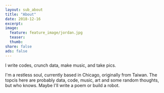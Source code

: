 ```yaml
---
layout: sub_about
title: "About"
date: 2018-12-16
excerpt:
image:
  feature: feature_image/jordan.jpg
  teaser:
  thumb:
share: false
ads: false
---
```

<!-- <figure>
	<img src="{{ site.url }}/images/about_image/eddie2.jpg" height="256" width="256">
	<img src="{{ site.url }}/images/about_image/avatar.png" height="256" width="256">
</figure> -->
<!--  <i> “ Making the simple complicated is commonplace; making the complicated simple, awesomely simple, that's creativity. ” — Charles Mingus </i> -->


I write codes, crunch data, make music, and take pics.

I'm a restless soul, currently based in Chicago, originally from Taiwan. The topcis here are probably data, code, music, art and some random thoughts, but who knows. Maybe I'll write a poem or build a robot.

